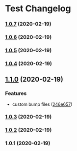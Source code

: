 # Test Changelog


### [1.0.7](https://github.com/why520crazy/test-sample/compare/v1.0.6...v1.0.7) (2020-02-19)

### [1.0.6](https://github.com/why520crazy/test-sample/compare/v1.0.5...v1.0.6) (2020-02-19)

### [1.0.5](https://github.com/why520crazy/test-sample/compare/v1.0.4...v1.0.5) (2020-02-19)

### [1.0.4](https://github.com/why520crazy/test-sample/compare/v1.1.0...v1.0.4) (2020-02-19)

## [1.1.0](https://github.com/why520crazy/test-sample/compare/v1.0.3...v1.1.0) (2020-02-19)


### Features

* custom bump files ([246e657](https://github.com/why520crazy/test-sample/commit/246e6574988a0fb8480105c73e52efdf64834c6e))

### [1.0.3](https://github.com/why520crazy/test-sample/compare/v1.0.2...v1.0.3) (2020-02-19)

### [1.0.2](https://github.com/why520crazy/test-sample/compare/v1.0.1...v1.0.2) (2020-02-19)

### 1.0.1 (2020-02-19)
